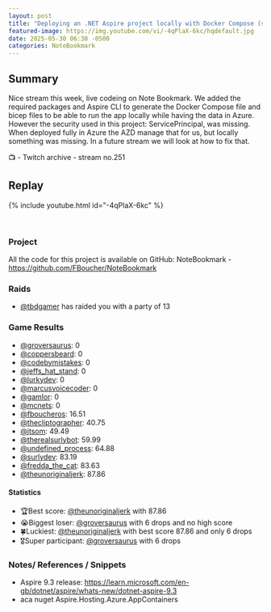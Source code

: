 ```yaml
---
layout: post
title: "Deploying an .NET Aspire project locally with Docker Compose (stream 251)"
featured-image: https://img.youtube.com/vi/-4qPlaX-6kc/hqdefault.jpg
date: 2025-05-30 06:30 -0500
categories: NoteBookmark
---
```

## Summary

Nice stream this week, live codeing on Note Bookmark. We added the required packages and Aspire CLI to generate the Docker Compose file and bicep files to be able to run the app locally while having the data in Azure. However the security used in this project: ServicePrincipal, was missing. When deployed fully in Azure the AZD manage that for us, but locally something was missing. In a future stream we will look at how to fix that.  

📺 - Twitch archive - stream no.251

## Replay

{% include youtube.html id="-4qPlaX-6kc" %}

<br/><!--more-->

### Project

All the code for this project is available on GitHub: NoteBookmark - https://github.com/FBoucher/NoteBookmark

### Raids

- [@tbdgamer](https://www.twitch.tv/tbdgamer) has raided you with a party of 13

### Game Results

- [@groversaurus](https://www.twitch.tv/groversaurus): 0
- [@coppersbeard](https://www.twitch.tv/coppersbeard): 0
- [@codebymistakes](https://www.twitch.tv/codebymistakes): 0
- [@jeffs_hat_stand](https://www.twitch.tv/jeffs_hat_stand): 0
- [@lurkydev](https://www.twitch.tv/lurkydev): 0
- [@marcusvoicecoder](https://www.twitch.tv/marcusvoicecoder): 0
- [@gamlor](https://www.twitch.tv/gamlor): 0
- [@mcnets](https://www.twitch.tv/mcnets): 0
- [@fboucheros](https://www.twitch.tv/fboucheros): 16.51
- [@thecliptographer](https://www.twitch.tv/thecliptographer): 40.75
- [@jtsom](https://www.twitch.tv/jtsom): 49.49
- [@therealsurlybot](https://www.twitch.tv/therealsurlybot): 59.99
- [@undefined_process](https://www.twitch.tv/undefined_process): 64.88
- [@surlydev](https://www.twitch.tv/surlydev): 83.19
- [@fredda_the_cat](https://www.twitch.tv/fredda_the_cat): 83.63
- [@theunoriginaljerk](https://www.twitch.tv/theunoriginaljerk): 87.86

#### Statistics

- 🏆Best score: [@theunoriginaljerk](https://www.twitch.tv/theunoriginaljerk) with 87.86
- 😭Biggest loser: [@groversaurus](https://www.twitch.tv/groversaurus) with 6 drops and no high score
- 🍀Luckiest: [@theunoriginaljerk](https://www.twitch.tv/theunoriginaljerk) with best score 87.86 and only 6 drops
- 🎖️Super participant: [@groversaurus](https://www.twitch.tv/groversaurus) with 6 drops

### Notes/ References / Snippets

- Aspire 9.3 release: https://learn.microsoft.com/en-gb/dotnet/aspire/whats-new/dotnet-aspire-9.3
- aca nuget Aspire.Hosting.Azure.AppContainers
